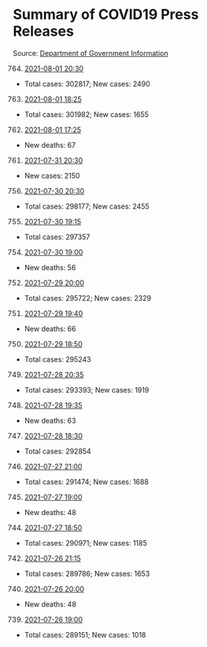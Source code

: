 # Summary of COVID19 Press Releases
Source: [Department of Government Information](https://www.dgi.gov.lk/news/press-releases-sri-lanka/covid-19-documents)




764. [2021-08-01 20:30](./nopdf.dgigovlk.ref764.md)
  * Total cases: 302817; New cases: 2490
763. [2021-08-01 18:25](./nopdf.dgigovlk.ref763.md)
  * Total cases: 301982; New cases: 1655
762. [2021-08-01 17:25](./nopdf.dgigovlk.ref762.md)
  * New deaths: 67
761. [2021-07-31 20:30](./nopdf.dgigovlk.ref761.md)
  * New cases: 2150
756. [2021-07-30 20:30](./nopdf.dgigovlk.ref756.md)
  * Total cases: 298177; New cases: 2455
755. [2021-07-30 19:15](./nopdf.dgigovlk.ref755.md)
  * Total cases: 297357
754. [2021-07-30 19:00](./nopdf.dgigovlk.ref754.md)
  * New deaths: 56
752. [2021-07-29 20:00](./nopdf.dgigovlk.ref752.md)
  * Total cases: 295722; New cases: 2329
751. [2021-07-29 19:40](./nopdf.dgigovlk.ref751.md)
  * New deaths: 66
750. [2021-07-29 18:50](./nopdf.dgigovlk.ref750.md)
  * Total cases: 295243
749. [2021-07-28 20:35](./nopdf.dgigovlk.ref749.md)
  * Total cases: 293393; New cases: 1919
748. [2021-07-28 19:35](./nopdf.dgigovlk.ref748.md)
  * New deaths: 63
747. [2021-07-28 18:30](./nopdf.dgigovlk.ref747.md)
  * Total cases: 292854
746. [2021-07-27 21:00](./nopdf.dgigovlk.ref746.md)
  * Total cases: 291474; New cases: 1688
745. [2021-07-27 19:00](./nopdf.dgigovlk.ref745.md)
  * New deaths: 48
744. [2021-07-27 18:50](./nopdf.dgigovlk.ref744.md)
  * Total cases: 290971; New cases: 1185
742. [2021-07-26 21:15](./nopdf.dgigovlk.ref742.md)
  * Total cases: 289786; New cases: 1653
740. [2021-07-26 20:00](./nopdf.dgigovlk.ref740.md)
  * New deaths: 48
739. [2021-07-26 19:00](./nopdf.dgigovlk.ref739.md)
  * Total cases: 289151; New cases: 1018